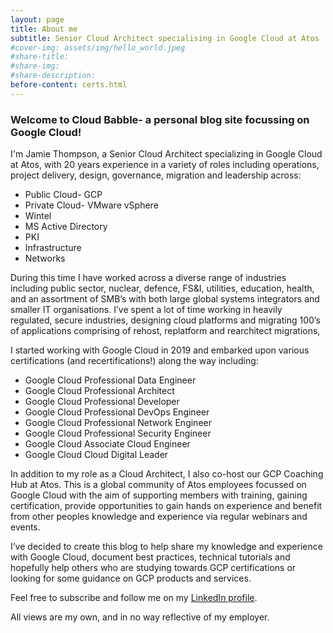 ```yaml
---
layout: page
title: About me
subtitle: Senior Cloud Architect specialising in Google Cloud at Atos
#cover-img: assets/img/hello_world.jpeg
#share-title: 
#share-img: 
#share-description:
before-content: certs.html
---
```

[](https://api.accredible.com/v1/frontend/credential_website_embed_image/badge/61038839)

### Welcome to Cloud Babble- a personal blog site focussing on Google Cloud! 

I'm Jamie Thompson, a Senior Cloud Architect specializing in Google Cloud at Atos, with 20 years experience in a variety of roles including operations, project delivery, design, governance, migration and leadership across:

- Public Cloud- GCP
- Private Cloud- VMware vSphere
- Wintel
- MS Active Directory
- PKI
- Infrastructure
- Networks

During this time I have worked across a diverse range of industries including public sector, nuclear, defence, FS&I, utilities, education, health, and an assortment of SMB’s with both large global systems integrators and smaller IT organisations. I’ve spent a lot of time working in heavily regulated, secure industries, designing cloud platforms and migrating 100’s of applications comprising of rehost, replatform and rearchitect migrations,

I started working with Google Cloud in 2019 and embarked upon various certifications (and recertifications!) along the way including:

- Google Cloud Professional Data Engineer
- Google Cloud Professional Architect
- Google Cloud Professional Developer
- Google Cloud Professional DevOps Engineer
- Google Cloud Professional Network Engineer
- Google Cloud Professional Security Engineer
- Google Cloud Associate Cloud Engineer
- Google Cloud Cloud Digital Leader

In addition to my role as a Cloud Architect, I also co-host our GCP Coaching Hub at Atos. This is a global community of Atos employees focussed on Google Cloud with the aim of supporting members with training, gaining certification, provide opportunities to gain hands on experience and benefit from other peoples knowledge and experience via regular webinars and events.

I’ve decided to create this blog to help share my knowledge and experience with Google Cloud, document best practices, technical tutorials and hopefully help others who are studying towards GCP certifications or looking for some guidance on GCP products and services.

Feel free to subscribe and follow me on my [LinkedIn profile](https://linkedin.com/in/jamiethompson85).

All views are my own, and in no way reflective of my employer. 
